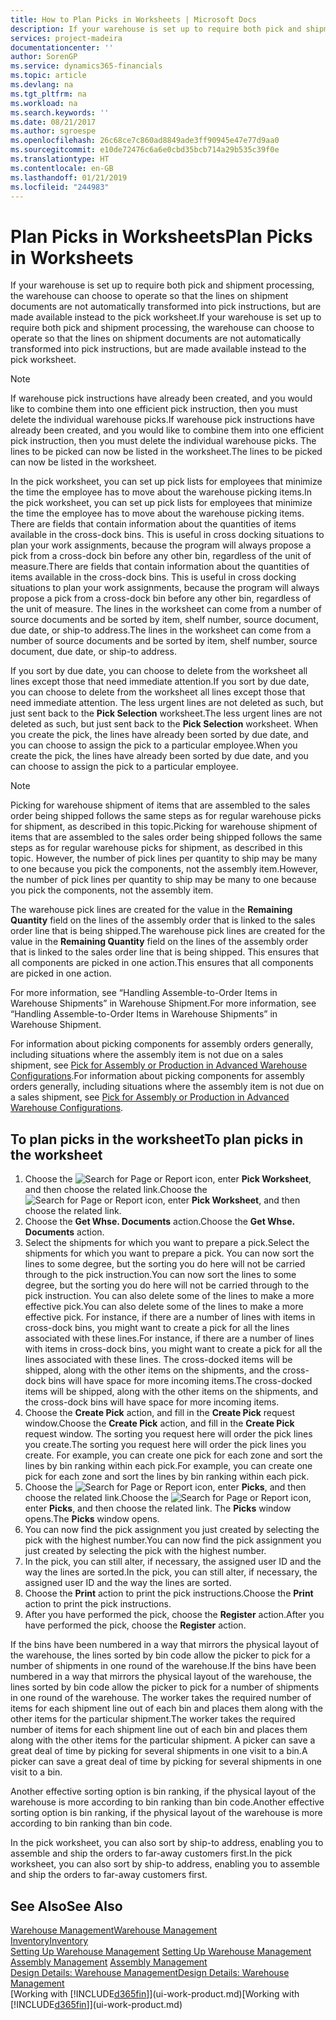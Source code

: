```yaml
---
title: How to Plan Picks in Worksheets | Microsoft Docs
description: If your warehouse is set up to require both pick and shipment processing, the warehouse can choose to operate so that the lines on shipment documents are not automatically transformed into pick instructions, but are made available instead to the pick worksheet.
services: project-madeira
documentationcenter: ''
author: SorenGP
ms.service: dynamics365-financials
ms.topic: article
ms.devlang: na
ms.tgt_pltfrm: na
ms.workload: na
ms.search.keywords: ''
ms.date: 08/21/2017
ms.author: sgroespe
ms.openlocfilehash: 26c68ce7c860ad8849ade3ff90945e47e77d9aa0
ms.sourcegitcommit: e10de72476c6a6e0cbd35bcb714a29b535c39f0e
ms.translationtype: HT
ms.contentlocale: en-GB
ms.lasthandoff: 01/21/2019
ms.locfileid: "244983"
---
```

# <a name="plan-picks-in-worksheets"></a><span data-ttu-id="7c581-103">Plan Picks in Worksheets</span><span class="sxs-lookup"><span data-stu-id="7c581-103">Plan Picks in Worksheets</span></span>
<span data-ttu-id="7c581-104">If your warehouse is set up to require both pick and shipment processing, the warehouse can choose to operate so that the lines on shipment documents are not automatically transformed into pick instructions, but are made available instead to the pick worksheet.</span><span class="sxs-lookup"><span data-stu-id="7c581-104">If your warehouse is set up to require both pick and shipment processing, the warehouse can choose to operate so that the lines on shipment documents are not automatically transformed into pick instructions, but are made available instead to the pick worksheet.</span></span>  

> [!NOTE]  
>  <span data-ttu-id="7c581-105">If warehouse pick instructions have already been created, and you would like to combine them into one efficient pick instruction, then you must delete the individual warehouse picks.</span><span class="sxs-lookup"><span data-stu-id="7c581-105">If warehouse pick instructions have already been created, and you would like to combine them into one efficient pick instruction, then you must delete the individual warehouse picks.</span></span> <span data-ttu-id="7c581-106">The lines to be picked can now be listed in the worksheet.</span><span class="sxs-lookup"><span data-stu-id="7c581-106">The lines to be picked can now be listed in the worksheet.</span></span>  

<span data-ttu-id="7c581-107">In the pick worksheet, you can set up pick lists for employees that minimize the time the employee has to move about the warehouse picking items.</span><span class="sxs-lookup"><span data-stu-id="7c581-107">In the pick worksheet, you can set up pick lists for employees that minimize the time the employee has to move about the warehouse picking items.</span></span> <span data-ttu-id="7c581-108">There are fields that contain information about the quantities of items available in the cross-dock bins. This is useful in cross docking situations to plan your work assignments, because the program will always propose a pick from a cross-dock bin before any other bin, regardless of the unit of measure.</span><span class="sxs-lookup"><span data-stu-id="7c581-108">There are fields that contain information about the quantities of items available in the cross-dock bins. This is useful in cross docking situations to plan your work assignments, because the program will always propose a pick from a cross-dock bin before any other bin, regardless of the unit of measure.</span></span> <span data-ttu-id="7c581-109">The lines in the worksheet can come from a number of source documents and be sorted by item, shelf number, source document, due date, or ship-to address.</span><span class="sxs-lookup"><span data-stu-id="7c581-109">The lines in the worksheet can come from a number of source documents and be sorted by item, shelf number, source document, due date, or ship-to address.</span></span>  

<span data-ttu-id="7c581-110">If you sort by due date, you can choose to delete from the worksheet all lines except those that need immediate attention.</span><span class="sxs-lookup"><span data-stu-id="7c581-110">If you sort by due date, you can choose to delete from the worksheet all lines except those that need immediate attention.</span></span> <span data-ttu-id="7c581-111">The less urgent lines are not deleted as such, but just sent back to the **Pick Selection** worksheet.</span><span class="sxs-lookup"><span data-stu-id="7c581-111">The less urgent lines are not deleted as such, but just sent back to the **Pick Selection** worksheet.</span></span> <span data-ttu-id="7c581-112">When you create the pick, the lines have already been sorted by due date, and you can choose to assign the pick to a particular employee.</span><span class="sxs-lookup"><span data-stu-id="7c581-112">When you create the pick, the lines have already been sorted by due date, and you can choose to assign the pick to a particular employee.</span></span>  

> [!NOTE]  
>  <span data-ttu-id="7c581-113">Picking for warehouse shipment of items that are assembled to the sales order being shipped follows the same steps as for regular warehouse picks for shipment, as described in this topic.</span><span class="sxs-lookup"><span data-stu-id="7c581-113">Picking for warehouse shipment of items that are assembled to the sales order being shipped follows the same steps as for regular warehouse picks for shipment, as described in this topic.</span></span> <span data-ttu-id="7c581-114">However, the number of pick lines per quantity to ship may be many to one because you pick the components, not the assembly item.</span><span class="sxs-lookup"><span data-stu-id="7c581-114">However, the number of pick lines per quantity to ship may be many to one because you pick the components, not the assembly item.</span></span>  
>   
>  <span data-ttu-id="7c581-115">The warehouse pick lines are created for the value in the **Remaining Quantity** field on the lines of the assembly order that is linked to the sales order line that is being shipped.</span><span class="sxs-lookup"><span data-stu-id="7c581-115">The warehouse pick lines are created for the value in the **Remaining Quantity** field on the lines of the assembly order that is linked to the sales order line that is being shipped.</span></span> <span data-ttu-id="7c581-116">This ensures that all components are picked in one action.</span><span class="sxs-lookup"><span data-stu-id="7c581-116">This ensures that all components are picked in one action.</span></span>  
>   
>  <span data-ttu-id="7c581-117">For more information, see “Handling Assemble-to-Order Items in Warehouse Shipments” in Warehouse Shipment.</span><span class="sxs-lookup"><span data-stu-id="7c581-117">For more information, see “Handling Assemble-to-Order Items in Warehouse Shipments” in Warehouse Shipment.</span></span>  
>   
>  <span data-ttu-id="7c581-118">For information about picking components for assembly orders generally, including situations where the assembly item is not due on a sales shipment, see [Pick for Assembly or Production in Advanced Warehouse Configurations](warehouse-how-to-pick-for-internal-operations-in-advanced-warehousing.md).</span><span class="sxs-lookup"><span data-stu-id="7c581-118">For information about picking components for assembly orders generally, including situations where the assembly item is not due on a sales shipment, see [Pick for Assembly or Production in Advanced Warehouse Configurations](warehouse-how-to-pick-for-internal-operations-in-advanced-warehousing.md).</span></span>  

## <a name="to-plan-picks-in-the-worksheet"></a><span data-ttu-id="7c581-119">To plan picks in the worksheet</span><span class="sxs-lookup"><span data-stu-id="7c581-119">To plan picks in the worksheet</span></span>  
1.  <span data-ttu-id="7c581-120">Choose the ![Search for Page or Report](media/ui-search/search_small.png "Search for Page or Report icon") icon, enter **Pick Worksheet**, and then choose the related link.</span><span class="sxs-lookup"><span data-stu-id="7c581-120">Choose the ![Search for Page or Report](media/ui-search/search_small.png "Search for Page or Report icon") icon, enter **Pick Worksheet**, and then choose the related link.</span></span>  
2.  <span data-ttu-id="7c581-121">Choose the **Get Whse. Documents** action.</span><span class="sxs-lookup"><span data-stu-id="7c581-121">Choose the **Get Whse. Documents** action.</span></span>  
3.  <span data-ttu-id="7c581-122">Select the shipments for which you want to prepare a pick.</span><span class="sxs-lookup"><span data-stu-id="7c581-122">Select the shipments for which you want to prepare a pick.</span></span> <span data-ttu-id="7c581-123">You can now sort the lines to some degree, but the sorting you do here will not be carried through to the pick instruction.</span><span class="sxs-lookup"><span data-stu-id="7c581-123">You can now sort the lines to some degree, but the sorting you do here will not be carried through to the pick instruction.</span></span> <span data-ttu-id="7c581-124">You can also delete some of the lines to make a more effective pick.</span><span class="sxs-lookup"><span data-stu-id="7c581-124">You can also delete some of the lines to make a more effective pick.</span></span> <span data-ttu-id="7c581-125">For instance, if there are a number of lines with items in cross-dock bins, you might want to create a pick for all the lines associated with these lines.</span><span class="sxs-lookup"><span data-stu-id="7c581-125">For instance, if there are a number of lines with items in cross-dock bins, you might want to create a pick for all the lines associated with these lines.</span></span> <span data-ttu-id="7c581-126">The cross-docked items will be shipped, along with the other items on the shipments, and the cross-dock bins will have space for more incoming items.</span><span class="sxs-lookup"><span data-stu-id="7c581-126">The cross-docked items will be shipped, along with the other items on the shipments, and the cross-dock bins will have space for more incoming items.</span></span>  
4.  <span data-ttu-id="7c581-127">Choose the **Create Pick** action, and fill in the **Create Pick** request window.</span><span class="sxs-lookup"><span data-stu-id="7c581-127">Choose the **Create Pick** action, and fill in the **Create Pick** request window.</span></span> <span data-ttu-id="7c581-128">The sorting you request here will order the pick lines you create.</span><span class="sxs-lookup"><span data-stu-id="7c581-128">The sorting you request here will order the pick lines you create.</span></span> <span data-ttu-id="7c581-129">For example, you can create one pick for each zone and sort the lines by bin ranking within each pick.</span><span class="sxs-lookup"><span data-stu-id="7c581-129">For example, you can create one pick for each zone and sort the lines by bin ranking within each pick.</span></span>  
5.  <span data-ttu-id="7c581-130">Choose the ![Search for Page or Report](media/ui-search/search_small.png "Search for Page or Report icon") icon, enter **Picks**, and then choose the related link.</span><span class="sxs-lookup"><span data-stu-id="7c581-130">Choose the ![Search for Page or Report](media/ui-search/search_small.png "Search for Page or Report icon") icon, enter **Picks**, and then choose the related link.</span></span> <span data-ttu-id="7c581-131">The **Picks** window opens.</span><span class="sxs-lookup"><span data-stu-id="7c581-131">The **Picks** window opens.</span></span>  
6.  <span data-ttu-id="7c581-132">You can now find the pick assignment you just created by selecting the pick with the highest number.</span><span class="sxs-lookup"><span data-stu-id="7c581-132">You can now find the pick assignment you just created by selecting the pick with the highest number.</span></span>  
7.  <span data-ttu-id="7c581-133">In the pick, you can still alter, if necessary, the assigned user ID and the way the lines are sorted.</span><span class="sxs-lookup"><span data-stu-id="7c581-133">In the pick, you can still alter, if necessary, the assigned user ID and the way the lines are sorted.</span></span>  
8.  <span data-ttu-id="7c581-134">Choose the **Print** action to print the pick instructions.</span><span class="sxs-lookup"><span data-stu-id="7c581-134">Choose the **Print** action to print the pick instructions.</span></span>  
9. <span data-ttu-id="7c581-135">After you have performed the pick, choose the **Register** action.</span><span class="sxs-lookup"><span data-stu-id="7c581-135">After you have performed the pick, choose the **Register** action.</span></span>  

<span data-ttu-id="7c581-136">If the bins have been numbered in a way that mirrors the physical layout of the warehouse, the lines sorted by bin code allow the picker to pick for a number of shipments in one round of the warehouse.</span><span class="sxs-lookup"><span data-stu-id="7c581-136">If the bins have been numbered in a way that mirrors the physical layout of the warehouse, the lines sorted by bin code allow the picker to pick for a number of shipments in one round of the warehouse.</span></span> <span data-ttu-id="7c581-137">The worker takes the required number of items for each shipment line out of each bin and places them along with the other items for the particular shipment.</span><span class="sxs-lookup"><span data-stu-id="7c581-137">The worker takes the required number of items for each shipment line out of each bin and places them along with the other items for the particular shipment.</span></span> <span data-ttu-id="7c581-138">A picker can save a great deal of time by picking for several shipments in one visit to a bin.</span><span class="sxs-lookup"><span data-stu-id="7c581-138">A picker can save a great deal of time by picking for several shipments in one visit to a bin.</span></span>  

<span data-ttu-id="7c581-139">Another effective sorting option is bin ranking, if the physical layout of the warehouse is more according to bin ranking than bin code.</span><span class="sxs-lookup"><span data-stu-id="7c581-139">Another effective sorting option is bin ranking, if the physical layout of the warehouse is more according to bin ranking than bin code.</span></span>  

<span data-ttu-id="7c581-140">In the pick worksheet, you can also sort by ship-to address, enabling you to assemble and ship the orders to far-away customers first.</span><span class="sxs-lookup"><span data-stu-id="7c581-140">In the pick worksheet, you can also sort by ship-to address, enabling you to assemble and ship the orders to far-away customers first.</span></span>  

## <a name="see-also"></a><span data-ttu-id="7c581-141">See Also</span><span class="sxs-lookup"><span data-stu-id="7c581-141">See Also</span></span>
[<span data-ttu-id="7c581-142">Warehouse Management</span><span class="sxs-lookup"><span data-stu-id="7c581-142">Warehouse Management</span></span>](warehouse-manage-warehouse.md)  
[<span data-ttu-id="7c581-143">Inventory</span><span class="sxs-lookup"><span data-stu-id="7c581-143">Inventory</span></span>](inventory-manage-inventory.md)  
<span data-ttu-id="7c581-144">[Setting Up Warehouse Management](warehouse-setup-warehouse.md)   </span><span class="sxs-lookup"><span data-stu-id="7c581-144">[Setting Up Warehouse Management](warehouse-setup-warehouse.md)   </span></span>  
<span data-ttu-id="7c581-145">[Assembly Management](assembly-assemble-items.md)  </span><span class="sxs-lookup"><span data-stu-id="7c581-145">[Assembly Management](assembly-assemble-items.md)  </span></span>  
[<span data-ttu-id="7c581-146">Design Details: Warehouse Management</span><span class="sxs-lookup"><span data-stu-id="7c581-146">Design Details: Warehouse Management</span></span>](design-details-warehouse-management.md)  
<span data-ttu-id="7c581-147">[Working with [!INCLUDE[d365fin](includes/d365fin_md.md)]](ui-work-product.md)</span><span class="sxs-lookup"><span data-stu-id="7c581-147">[Working with [!INCLUDE[d365fin](includes/d365fin_md.md)]](ui-work-product.md)</span></span>
